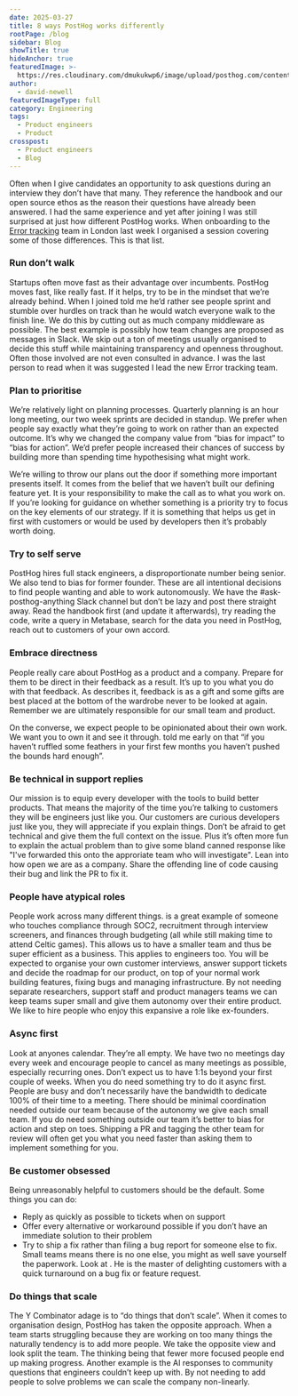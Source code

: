 ```yaml
---
date: 2025-03-27
title: 8 ways PostHog works differently
rootPage: /blog
sidebar: Blog
showTitle: true
hideAnchor: true
featuredImage: >-
  https://res.cloudinary.com/dmukukwp6/image/upload/posthog.com/contents/images/blog/happy-hog.png
author:
  - david-newell
featuredImageType: full
category: Engineering
tags:
  - Product engineers
  - Product
crosspost:
  - Product engineers
  - Blog
---
```


Often when I give candidates an opportunity to ask questions during an interview they don’t have that many. They reference the handbook and our open source ethos as the reason their questions have already been answered. I had the same experience and yet after joining I was still surprised at just how different PostHog works. When onboarding <TeamMember name="Hugues Pouillot" /> to the [Error tracking](https://posthog.com/error-tracking) team in London last week I organised a session covering some of those differences. This is that list.

### Run don’t walk

Startups often move fast as their advantage over incumbents. PostHog moves fast, like really fast. If it helps, try to be in the mindset that we’re already behind. When I joined <TeamMember name="James Hawkins" /> told me he’d rather see people sprint and stumble over hurdles on track than he would watch everyone walk to the finish line. We do this by cutting out as much company middleware as possible. The best example is possibly how team changes are proposed as messages in Slack. We skip out a ton of meetings usually organised to decide this stuff while maintaining transparency and openness throughout. Often those involved are not even consulted in advance. I was the last person to read when it was suggested I lead the new Error tracking team.

### Plan to prioritise 

We’re relatively light on planning processes. Quarterly planning is an hour long meeting, our two week sprints are decided in standup. We prefer when people say exactly what they’re going to work on rather than an expected outcome. It’s why we changed the company value from “bias for impact” to “bias for action”. We’d prefer people increased their chances of success by building more than spending time hypothesising what might work.

We’re willing to throw our plans out the door if something more important presents itself. It comes from the belief that we haven’t built our defining feature yet. It is your responsibility to make the call as to what you work on. If you’re looking for guidance on whether something is a priority try to focus on the key elements of our strategy. If it is something that helps us get in first with customers or would be used by developers then it’s probably worth doing.

### Try to self serve

PostHog hires full stack engineers, a disproportionate number being senior. We also tend to bias for former founder. These are all intentional decisions to find people wanting and able to work autonomously. We have the #ask-posthog-anything Slack channel but don’t be lazy and post there straight away. Read the handbook first (and update it afterwards), try reading the code, write a query in Metabase, search for the data you need in PostHog, reach out to customers of your own accord.

### Embrace directness

People really care about PostHog as a product and a company. Prepare for them to be direct in their feedback as a result. It’s up to you what you do with that feedback. As <TeamMember name="Paul D'Ambra" /> describes it, feedback is as a gift and some gifts are best placed at the bottom of the wardrobe never to be looked at again. Remember we are ultimately responsible for our small team and product.

On the converse, we expect people to be opinionated about their own work. We want you to own it and see it through. <TeamMember name="Ben White" /> told me early on that “if you haven’t ruffled some feathers in your first few months you haven’t pushed the bounds hard enough”.

### Be technical in support replies

Our mission is to equip every developer with the tools to build better products. That means the majority of the time you’re talking to customers they will be engineers just like you. Our customers are curious developers just like you, they will appreciate if you explain things. Don’t be afraid to get technical and give them the full context on the issue. Plus it’s often more fun to explain the actual problem than to give some bland canned response like "I've forwarded this onto the approriate team who will investigate". Lean into how open we are as a company. Share the offending line of code causing their bug and link the PR to fix it.

### People have atypical roles

People work across many different things. <TeamMember name="Fraser Hopper" /> is a great example of someone who touches compliance through SOC2, recruitment through interview screeners, and finances through budgeting (all while still making time to attend Celtic games). This allows us to have a smaller team and thus be super efficient as a business. This applies to engineers too. You will be expected to organise your own customer interviews, answer support tickets and decide the roadmap for our product, on top of your normal work building features, fixing bugs and managing infrastructure. By not needing separate researchers, support staff and product managers teams we can keep teams super small and give them autonomy over their entire product. We like to hire people who enjoy this expansive a role like ex-founders.

### Async first

Look at anyones calendar. They’re all empty. We have two no meetings day every week and encourage people to cancel as many meetings as possible, especially recurring ones. Don’t expect us to have 1:1s beyond your first couple of weeks. When you do need something try to do it async first. People are busy and don’t necessarily have the bandwidth to dedicate 100% of their time to a meeting. There should be minimal coordination needed outside our team because of the autonomy we give each small team. If you do need something outside our team it’s better to bias for action and step on toes. Shipping a PR and tagging the other team for review will often get you what you need faster than asking them to implement something for you.

### Be customer obsessed

Being unreasonably helpful to customers should be the default. Some things you can do:

- Reply as quickly as possible to tickets when on support
- Offer every alternative or workaround possible if you don’t have an immediate solution to their problem
- Try to ship a fix rather than filing a bug report for someone else to fix. Small teams means there is no one else, you might as well save yourself the paperwork. Look at <TeamMember name="Paul D'Ambra" />. He is the master of delighting customers with a quick turnaround on a bug fix or feature request. 

### Do things that scale

The Y Combinator adage is to “do things that don’t scale”. When it comes to organisation design, PostHog has taken the opposite approach. When a team starts struggling because they are working on too many things the naturally tendency is to add more people. We take the opposite view and look split the team. The thinking being that fewer more focused people end up making progress. Another example is the AI responses to community questions that engineers couldn’t keep up with. By not needing to add people to solve problems we can scale the company non-linearly.

